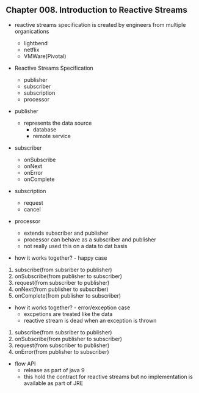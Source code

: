 
## Chapter 008. Introduction to Reactive Streams

* reactive streams specification is created by engineers from multiple organications
    * lightbend
    * netflix
    * VMWare(Pivotal)
* Reactive Streams Specification
    * publisher
    * subscriber
    * subscription
    * processor

* publisher
    * represents the data source
        * database
        * remote service
* subscriber
    * onSubscribe
    * onNext
    * onError
    * onComplete
* subscription
    * request
    * cancel
* processor
    * extends subscriber and publisher
    * processor can behave as a subscriber and publisher
    * not really used this on a data to dat basis

* how it works together? - happy case

1. subscribe(from subsriber to publisher)
1. onSubscribe(from publisher to subscriber)
1. request(from subscriber to publisher)
1. onNext(from publisher to subscriber)
1. onComplete(from publisher to subscriber)

* how it works together? - error/exception case
    * excpetions are treated like the data
    * reactive stream is dead when an exception is thrown

1. subscribe(from subsriber to publisher)
1. onSubscribe(from publisher to subscriber)
1. request(from subscriber to publisher)
1. onError(from publisher to subscriber)

* flow API  
    * release as part of java 9
    * this hold the contract for reactive streams but no implementation is available as part of JRE